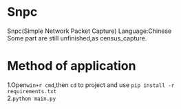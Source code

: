 # Snpc
Snpc(Simple Network Packet Capture) Language:Chinese<br>
Some part are still unfinished,as census_capture.
# Method of application
1.Open`win+r cmd`,then `cd` to project and use `pip install -r requirements.txt`<br>
2.`python main.py`<br>
